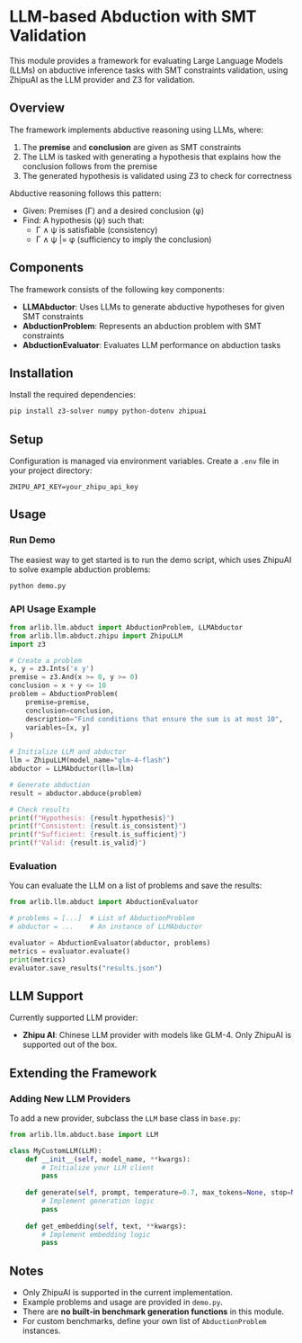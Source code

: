 # LLM-based Abduction with SMT Validation

This module provides a framework for evaluating Large Language Models (LLMs) on abductive inference tasks with SMT constraints validation, using ZhipuAI as the LLM provider and Z3 for validation.

## Overview

The framework implements abductive reasoning using LLMs, where:

1. The **premise** and **conclusion** are given as SMT constraints
2. The LLM is tasked with generating a hypothesis that explains how the conclusion follows from the premise
3. The generated hypothesis is validated using Z3 to check for correctness

Abductive reasoning follows this pattern:
- Given: Premises (Γ) and a desired conclusion (φ)
- Find: A hypothesis (ψ) such that:
  - Γ ∧ ψ is satisfiable (consistency)
  - Γ ∧ ψ |= φ (sufficiency to imply the conclusion)

## Components

The framework consists of the following key components:

- **LLMAbductor**: Uses LLMs to generate abductive hypotheses for given SMT constraints
- **AbductionProblem**: Represents an abduction problem with SMT constraints
- **AbductionEvaluator**: Evaluates LLM performance on abduction tasks

## Installation

Install the required dependencies:

```bash
pip install z3-solver numpy python-dotenv zhipuai
```

## Setup

Configuration is managed via environment variables. Create a `.env` file in your project directory:

```
ZHIPU_API_KEY=your_zhipu_api_key
```

## Usage

### Run Demo

The easiest way to get started is to run the demo script, which uses ZhipuAI to solve example abduction problems:

```bash
python demo.py
```

### API Usage Example

```python
from arlib.llm.abduct import AbductionProblem, LLMAbductor
from arlib.llm.abduct.zhipu import ZhipuLLM
import z3

# Create a problem
x, y = z3.Ints('x y')
premise = z3.And(x >= 0, y >= 0)
conclusion = x + y <= 10
problem = AbductionProblem(
    premise=premise,
    conclusion=conclusion,
    description="Find conditions that ensure the sum is at most 10",
    variables=[x, y]
)

# Initialize LLM and abductor
llm = ZhipuLLM(model_name="glm-4-flash")
abductor = LLMAbductor(llm=llm)

# Generate abduction
result = abductor.abduce(problem)

# Check results
print(f"Hypothesis: {result.hypothesis}")
print(f"Consistent: {result.is_consistent}")
print(f"Sufficient: {result.is_sufficient}")
print(f"Valid: {result.is_valid}")
```

### Evaluation

You can evaluate the LLM on a list of problems and save the results:

```python
from arlib.llm.abduct import AbductionEvaluator

# problems = [...]  # List of AbductionProblem
# abductor = ...    # An instance of LLMAbductor

evaluator = AbductionEvaluator(abductor, problems)
metrics = evaluator.evaluate()
print(metrics)
evaluator.save_results("results.json")
```

## LLM Support

Currently supported LLM provider:

- **Zhipu AI**: Chinese LLM provider with models like GLM-4. Only ZhipuAI is supported out of the box.

## Extending the Framework

### Adding New LLM Providers

To add a new provider, subclass the `LLM` base class in `base.py`:

```python
from arlib.llm.abduct.base import LLM

class MyCustomLLM(LLM):
    def __init__(self, model_name, **kwargs):
        # Initialize your LLM client
        pass
        
    def generate(self, prompt, temperature=0.7, max_tokens=None, stop=None, **kwargs):
        # Implement generation logic
        pass
        
    def get_embedding(self, text, **kwargs):
        # Implement embedding logic
        pass
```

## Notes

- Only ZhipuAI is supported in the current implementation.
- Example problems and usage are provided in `demo.py`.
- There are **no built-in benchmark generation functions** in this module.
- For custom benchmarks, define your own list of `AbductionProblem` instances. 